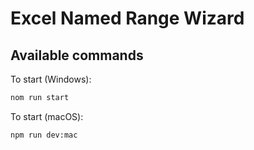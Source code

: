 # Excel Named Range Wizard

## Available commands

To start (Windows):
```bash
nom run start
```


To start (macOS):
```bash
npm run dev:mac
```
